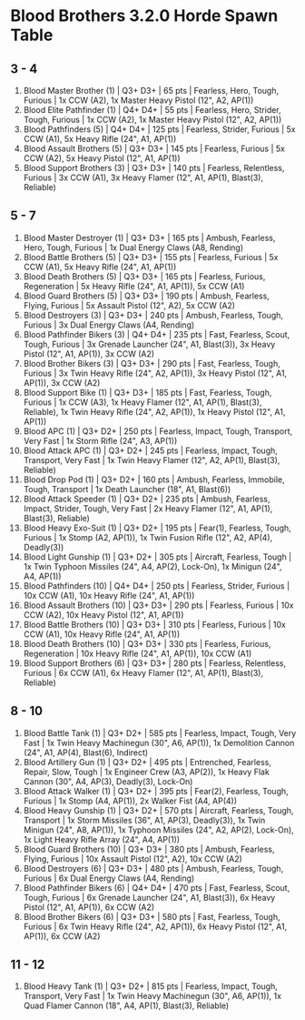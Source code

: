 # Blood Brothers 3.2.0 Horde Spawn Table

## 3 - 4

1. Blood Master Brother (1) | Q3+ D3+ | 65 pts | Fearless, Hero, Tough, Furious | 1x CCW (A2), 1x Master Heavy Pistol (12", A2, AP(1))
1. Blood Elite Pathfinder (1) | Q4+ D4+ | 55 pts | Fearless, Hero, Strider, Tough, Furious | 1x CCW (A2), 1x Master Heavy Pistol (12", A2, AP(1))
1. Blood Pathfinders (5) | Q4+ D4+ | 125 pts | Fearless, Strider, Furious | 5x CCW (A1), 5x Heavy Rifle (24", A1, AP(1))
1. Blood Assault Brothers (5) | Q3+ D3+ | 145 pts | Fearless, Furious | 5x CCW (A2), 5x Heavy Pistol (12", A1, AP(1))
1. Blood Support Brothers (3) | Q3+ D3+ | 140 pts | Fearless, Relentless, Furious | 3x CCW (A1), 3x Heavy Flamer (12", A1, AP(1), Blast(3), Reliable)

## 5 - 7

1. Blood Master Destroyer (1) | Q3+ D3+ | 165 pts | Ambush, Fearless, Hero, Tough, Furious | 1x Dual Energy Claws (A8, Rending)
1. Blood Battle Brothers (5) | Q3+ D3+ | 155 pts | Fearless, Furious | 5x CCW (A1), 5x Heavy Rifle (24", A1, AP(1))
1. Blood Death Brothers (5) | Q3+ D3+ | 165 pts | Fearless, Furious, Regeneration | 5x Heavy Rifle (24", A1, AP(1)), 5x CCW (A1)
1. Blood Guard Brothers (5) | Q3+ D3+ | 190 pts | Ambush, Fearless, Flying, Furious | 5x Assault Pistol (12", A2), 5x CCW (A2)
1. Blood Destroyers (3) | Q3+ D3+ | 240 pts | Ambush, Fearless, Tough, Furious | 3x Dual Energy Claws (A4, Rending)
1. Blood Pathfinder Bikers (3) | Q4+ D4+ | 235 pts | Fast, Fearless, Scout, Tough, Furious | 3x Grenade Launcher (24", A1, Blast(3)), 3x Heavy Pistol (12", A1, AP(1)), 3x CCW (A2)
1. Blood Brother Bikers (3) | Q3+ D3+ | 290 pts | Fast, Fearless, Tough, Furious | 3x Twin Heavy Rifle (24", A2, AP(1)), 3x Heavy Pistol (12", A1, AP(1)), 3x CCW (A2)
1. Blood Support Bike (1) | Q3+ D3+ | 185 pts | Fast, Fearless, Tough, Furious | 1x CCW (A3), 1x Heavy Flamer (12", A1, AP(1), Blast(3), Reliable), 1x Twin Heavy Rifle (24", A2, AP(1)), 1x Heavy Pistol (12", A1, AP(1))
1. Blood APC (1) | Q3+ D2+ | 250 pts | Fearless, Impact, Tough, Transport, Very Fast | 1x Storm Rifle (24", A3, AP(1))
1. Blood Attack APC (1) | Q3+ D2+ | 245 pts | Fearless, Impact, Tough, Transport, Very Fast | 1x Twin Heavy Flamer (12", A2, AP(1), Blast(3), Reliable)
1. Blood Drop Pod (1) | Q3+ D2+ | 160 pts | Ambush, Fearless, Immobile, Tough, Transport | 1x Death Launcher (18", A1, Blast(6))
1. Blood Attack Speeder (1) | Q3+ D2+ | 235 pts | Ambush, Fearless, Impact, Strider, Tough, Very Fast | 2x Heavy Flamer (12", A1, AP(1), Blast(3), Reliable)
1. Blood Heavy Exo-Suit (1) | Q3+ D2+ | 195 pts | Fear(1), Fearless, Tough, Furious | 1x Stomp (A2, AP(1)), 1x Twin Fusion Rifle (12", A2, AP(4), Deadly(3))
1. Blood Light Gunship (1) | Q3+ D2+ | 305 pts | Aircraft, Fearless, Tough | 1x Twin Typhoon Missiles (24", A4, AP(2), Lock-On), 1x Minigun (24", A4, AP(1))
1. Blood Pathfinders (10) | Q4+ D4+ | 250 pts | Fearless, Strider, Furious | 10x CCW (A1), 10x Heavy Rifle (24", A1, AP(1))
1. Blood Assault Brothers (10) | Q3+ D3+ | 290 pts | Fearless, Furious | 10x CCW (A2), 10x Heavy Pistol (12", A1, AP(1))
1. Blood Battle Brothers (10) | Q3+ D3+ | 310 pts | Fearless, Furious | 10x CCW (A1), 10x Heavy Rifle (24", A1, AP(1))
1. Blood Death Brothers (10) | Q3+ D3+ | 330 pts | Fearless, Furious, Regeneration | 10x Heavy Rifle (24", A1, AP(1)), 10x CCW (A1)
1. Blood Support Brothers (6) | Q3+ D3+ | 280 pts | Fearless, Relentless, Furious | 6x CCW (A1), 6x Heavy Flamer (12", A1, AP(1), Blast(3), Reliable)

## 8 - 10

1. Blood Battle Tank (1) | Q3+ D2+ | 585 pts | Fearless, Impact, Tough, Very Fast | 1x Twin Heavy Machinegun (30", A6, AP(1)), 1x Demolition Cannon (24", A1, AP(4), Blast(6), Indirect)
1. Blood Artillery Gun (1) | Q3+ D2+ | 495 pts | Entrenched, Fearless, Repair, Slow, Tough | 1x Engineer Crew (A3, AP(2)), 1x Heavy Flak Cannon (30", A4, AP(3), Deadly(3), Lock-On)
1. Blood Attack Walker (1) | Q3+ D2+ | 395 pts | Fear(2), Fearless, Tough, Furious | 1x Stomp (A4, AP(1)), 2x Walker Fist (A4, AP(4))
1. Blood Heavy Gunship (1) | Q3+ D2+ | 570 pts | Aircraft, Fearless, Tough, Transport | 1x Storm Missiles (36", A1, AP(3), Deadly(3)), 1x Twin Minigun (24", A8, AP(1)), 1x Typhoon Missiles (24", A2, AP(2), Lock-On), 1x Light Heavy Rifle Array (24", A4, AP(1))
1. Blood Guard Brothers (10) | Q3+ D3+ | 380 pts | Ambush, Fearless, Flying, Furious | 10x Assault Pistol (12", A2), 10x CCW (A2)
1. Blood Destroyers (6) | Q3+ D3+ | 480 pts | Ambush, Fearless, Tough, Furious | 6x Dual Energy Claws (A4, Rending)
1. Blood Pathfinder Bikers (6) | Q4+ D4+ | 470 pts | Fast, Fearless, Scout, Tough, Furious | 6x Grenade Launcher (24", A1, Blast(3)), 6x Heavy Pistol (12", A1, AP(1)), 6x CCW (A2)
1. Blood Brother Bikers (6) | Q3+ D3+ | 580 pts | Fast, Fearless, Tough, Furious | 6x Twin Heavy Rifle (24", A2, AP(1)), 6x Heavy Pistol (12", A1, AP(1)), 6x CCW (A2)

## 11 - 12

1. Blood Heavy Tank (1) | Q3+ D2+ | 815 pts | Fearless, Impact, Tough, Transport, Very Fast | 1x Twin Heavy Machinegun (30", A6, AP(1)), 1x Quad Flamer Cannon (18", A4, AP(1), Blast(3), Reliable)